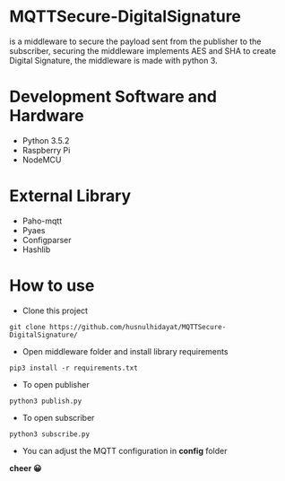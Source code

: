 # MQTTSecure-DigitalSignature
is a middleware to secure the payload sent from the publisher to the subscriber, securing the middleware implements AES and SHA to create Digital Signature, the middleware is made with python 3.
# Development Software and Hardware
- Python 3.5.2
- Raspberry Pi
- NodeMCU
# External Library
- Paho-mqtt
- Pyaes
- Configparser
- Hashlib
# How to use
- Clone this project
```
git clone https://github.com/husnulhidayat/MQTTSecure-DigitalSignature/
```
- Open middleware folder and install library requirements
```
pip3 install -r requirements.txt
```
- To open publisher
```
python3 publish.py
```
- To open subscriber
```
python3 subscribe.py
```
- You can adjust the MQTT configuration in **config** folder

**cheer 😀**




